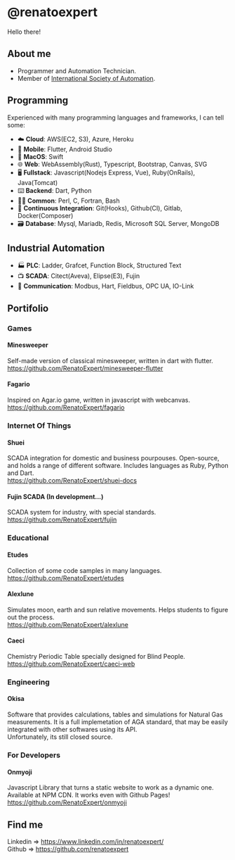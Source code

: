 # @renatoexpert
Hello there!

## About me
 - Programmer and Automation Technician.
 - Member of [International Society of Automation](https://www.isa.org/).

## Programming
Experienced with many programming languages and frameworks, I can tell some:
 - ☁️ **Cloud**: AWS(EC2, S3), Azure, Heroku
 - 📱 **Mobile**: Flutter, Android Studio
 - 🍎 **MacOS**: Swift
 - 🌐 **Web**: WebAssembly(Rust), Typescript, Bootstrap, Canvas, SVG
 - 🖥️ **Fullstack**: Javascript(Nodejs Express, Vue), Ruby(OnRails), Java(Tomcat)
 - ⌨️ **Backend**: Dart, Python
 - 🧑‍🔬 **Common**: Perl, C, Fortran, Bash
 - 🤖 **Continuous Integration**: Git(Hooks), Github(CI), Gitlab, Docker(Composer)
 - 🗃️ **Database**: Mysql, Mariadb, Redis, Microsoft SQL Server, MongoDB

## Industrial Automation
 - 🏭 **PLC**: Ladder, Grafcet, Function Block, Structured Text
 - 📺 **SCADA**: Citect(Aveva), Elipse(E3), Fujin
 - 📶 **Communication**: Modbus, Hart, Fieldbus, OPC UA, IO-Link

## Portifolio
### Games
#### Minesweeper
Self-made version of classical minesweeper, written in dart with flutter. \
https://github.com/RenatoExpert/minesweeper-flutter
#### Fagario
Inspired on Agar.io game, written in javascript with webcanvas. \
https://github.com/RenatoExpert/fagario

### Internet Of Things
#### Shuei
SCADA integration for domestic and business pourpouses.
Open-source, and holds a range of different software.
Includes languages as Ruby, Python and Dart. \
https://github.com/RenatoExpert/shuei-docs
#### Fujin SCADA (In development...)
SCADA system for industry, with special standards. \
https://github.com/RenatoExpert/fujin

### Educational
#### Etudes
Collection of some code samples in many languages. \
https://github.com/RenatoExpert/etudes
#### Alexlune
Simulates moon, earth and sun relative movements.
Helps students to figure out the process. \
https://github.com/RenatoExpert/alexlune
#### Caeci
Chemistry Periodic Table specially designed for Blind People. \
https://github.com/RenatoExpert/caeci-web

### Engineering
#### Okisa
Software that provides calculations, tables and simulations for Natural Gas measurements.
It is a full implemetation of AGA standard, that may be easily integrated with other softwares using its API. \
Unfortunately, its still closed source.

### For Developers
#### Onmyoji
Javascript Library that turns a static website to work as a dynamic one. Available at NPM CDN.
It works even with Github Pages! \
https://github.com/RenatoExpert/onmyoji


## Find me
Linkedin => https://www.linkedin.com/in/renatoexpert/ \
Github => https://github.com/renatoexpert
